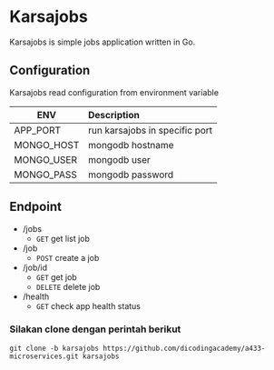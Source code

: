 Karsajobs
=============================
Karsajobs is simple jobs application written in Go.

## Configuration
Karsajobs read configuration from environment variable

| ENV        |      Description                 |
|------------|:---------------------------------|
| APP_PORT   | run karsajobs in specific port   |
| MONGO_HOST | mongodb hostname                 |
| MONGO_USER | mongodb user                     |
| MONGO_PASS | mongodb password                 |


  
## Endpoint
- /jobs
  - `GET` get list job
- /job
  - `POST` create a job  
- /job/id
  - `GET` get job
  - `DELETE` delete job
- /health
  - `GET` check app health status


### Silakan clone dengan perintah berikut
```
git clone -b karsajobs https://github.com/dicodingacademy/a433-microservices.git karsajobs
```
